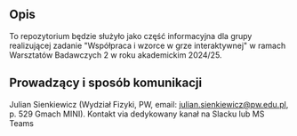 ## Opis

To repozytorium będzie służyło jako część informacyjna dla grupy realizującej zadanie "Współpraca i wzorce w grze interaktywnej" w ramach Warsztatów Badawczych 2 w roku akademickim 2024/25.

## Prowadzący i sposób komunikacji

Julian Sienkiewicz (Wydział Fizyki, PW, email: julian.sienkiewicz@pw.edu.pl, p. 529 Gmach MINI). Kontakt via dedykowany kanał na Slacku lub MS Teams
